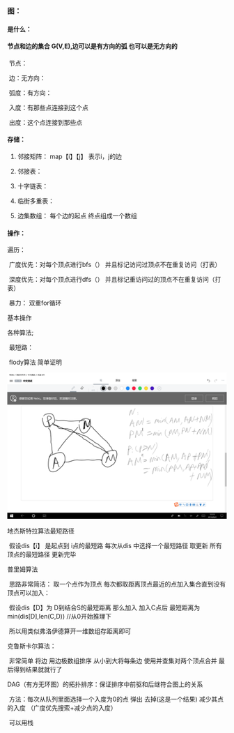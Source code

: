 ### 图：

#### 是什么：

#### 				节点和边的集合 G(V,E),边可以是有方向的弧 也可以是无方向的

​	节点：

​	边：无方向：

​	弧度：有方向：

​	入度：有那些点连接到这个点

​	出度：这个点连接到那些点

#### 存储：

1. 邻接矩阵： map【i】【j】 表示i，j的边

2. 邻接表：   

3. 十字链表：

4. 临街多重表：

5. 边集数组： 每个边的起点 终点组成一个数组 

#### 操作： 

遍历：

​	广度优先：对每个顶点进行bfs（） 并且标记访问过顶点不在重复访问（打表）

​	深度优先：对每个顶点进行dfs（） 并且标记重访问过的顶点不在重复访问（打表）

​	暴力： 双重for循环  

基本操作



各种算法;



​	最短路：

​	flody算法 简单证明

![](..\pic\graph01.png)

地杰斯特拉算法最短路径

​	假设dis【i】 是起点到 i点的最短路 每次从dis 中选择一个最短路径 取更新 所有顶点的最短路径 更新完毕

普里姆算法

​	思路非常简洁： 取一个点作为顶点 每次都取距离顶点最近的点加入集合直到没有顶点可以加入：

​	假设dis【D】为 D到结合S的最短距离 那么加入 加入C点后 最短距离为 min(dis[D],len(C,D)) //从0开始推理下

​        所以用类似弗洛伊德算开一维数组存距离即可

克鲁斯卡尔算法：

​	非常简单 将边 用边极数组排序 从小到大将每条边 使用并查集对两个顶点合并 最后得到结果就就行了



DAG（有方无环图）的拓扑排序：保证排序中前驱和后继符合图上的关系

​	方法：每次从队列里面选择一个入度为0的点  弹出 去掉(这是一个结果) 减少其点的入度 （广度优先搜索+减少点的入度）

​	可以用栈